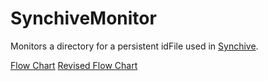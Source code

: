 # SynchiveMonitor
Monitors a directory for a persistent idFile used in [Synchive](https://github.com/tonyhsu17/Synchive).

[Flow Chart](https://drive.google.com/file/d/0B2CkoBzPz536aXNjcFBMNTEyTEU/view?usp=sharing)
[Revised Flow Chart](https://drive.google.com/file/d/0B2CkoBzPz536TVlGNUQxd2w3T2c/view?usp=sharing)
